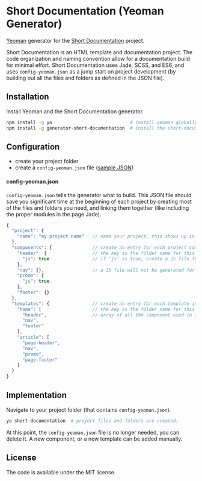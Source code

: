 # Short Documentation (Yeoman Generator)

[Yeoman](http://yeoman.io) generator for the [Short Documentation](https://github.com/Longfilename/short-documentation/tree/master/app/templates) project.

Short Documentation is an HTML template and documentation project. The code organization and naming convention allow for a documentation build for minimal effort. Short Documentation uses Jade, SCSS, and ES6, and uses `config-yeoman.json` as a jump start on project development (by building out all the files and folders as defined in the JSON file).

## Installation

Install Yeoman and the Short Documentation generator.

```bash
npm install -g yo                             # install yeoman globally;
npm install -g generator-short-documentation  # install the short-documentation generator globally;
```

## Configuration

* create your project folder
* create a `config-yeoman.json` file ([sample JSON](./sample-config-yeoman.json))

#### config-yeoman.json

`config-yeoman.json` tells the generator what to build. This JSON file should save you significant time at the beginning of each project by creating most of the files and folders you need, and linking them together (like including the proper modules in the page Jade).

```javascript
{
  "project": {
    "name": "my project name"   // name your project, this shows up in the readme;
  },
  "components": {               // create an entry for each project component;
    "header": {                 // the key is the folder name for this component;
      "js": true                // if ‘js’ is true, create a JS file for this component;
    },
    "nav": {},                  // a JS file will not be generated for this component;
    "promo": {
      "js": true
    },
    "footer": {}
  },
  "templates": {                // create an entry for each template in this project;
    "home": [                   // the key is the folder name for this template;
      "header",                 // array of all the component used in this template;
      "nav",
      "footer"
    ],
    "article": [
      "page-header",
      "nav",
      "promo",
      "page-footer"
    ]
  }
}
```

## Implementation

Navigate to your project folder (that contains `config-yeoman.json`).

```bash
yo short-documentation  # project files and folders are created;
```

At this point, the `config-yeoman.json` file is no longer needed, you can delete it. A new component, or a new template can be added manually.

## License

The code is available under the MIT license.
